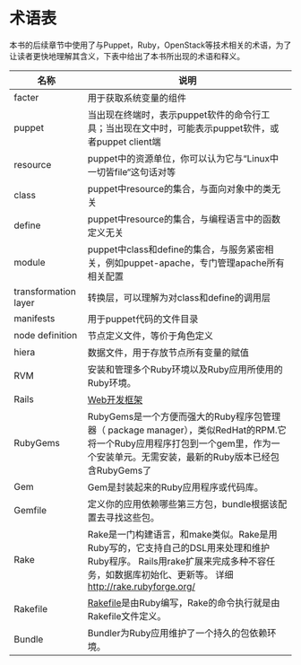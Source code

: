 # 术语表

本书的后续章节中使用了与Puppet，Ruby，OpenStack等技术相关的术语，为了让读者更快地理解其含义，下表中给出了本书所出现的术语和释义。


| 名称 | 说明 |
| -- | -- |
| facter | 用于获取系统变量的组件 |
| puppet | 当出现在终端时，表示puppet软件的命令行工具；当出现在文中时，可能表示puppet软件，或者puppet client端 |
| resource | puppet中的资源单位，你可以认为它与“Linux中一切皆file“这句话对等 |
| class | puppet中resource的集合，与面向对象中的类无关 |
| define | puppet中resource的集合，与编程语言中的函数定义无关  |
| module | puppet中class和define的集合，与服务紧密相关，例如puppet-apache，专门管理apache所有相关配置 |
| transformation layer | 转换层，可以理解为对class和define的调用层 |
| manifests | 用于puppet代码的文件目录 |
| node definition | 节点定义文件，等价于角色定义 |
| hiera   |  数据文件，用于存放节点所有变量的赋值  |
|RVM | 安装和管理多个Ruby环境以及Ruby应用所使用的Ruby环境。|
|Rails |[Web开发框架](http://zh.wikipedia.org/wiki/Ruby_on_Rails)  |
|RubyGems| RubyGems是一个方便而强大的Ruby程序包管理器（ package manager），类似RedHat的RPM.它将一个Ruby应用程序打包到一个gem里，作为一个安装单元。无需安装，最新的Ruby版本已经包含RubyGems了|
| Gem |Gem是封装起来的Ruby应用程序或代码库。|
|Gemfile|定义你的应用依赖哪些第三方包，bundle根据该配置去寻找这些包。|
|Rake|Rake是一门构建语言，和make类似。Rake是用Ruby写的，它支持自己的DSL用来处理和维护Ruby程序。 Rails用rake扩展来完成多种不容任务，如数据库初始化、更新等。 详细 http://rake.rubyforge.org/ |
|Rakefile|[Rakefile](http://rake.rubyforge.org/files/doc/rakefile_rdoc.html)是由Ruby编写，Rake的命令执行就是由Rakefile文件定义。|
|Bundle| Bundler为Ruby应用维护了一个持久的包依赖环境。|

